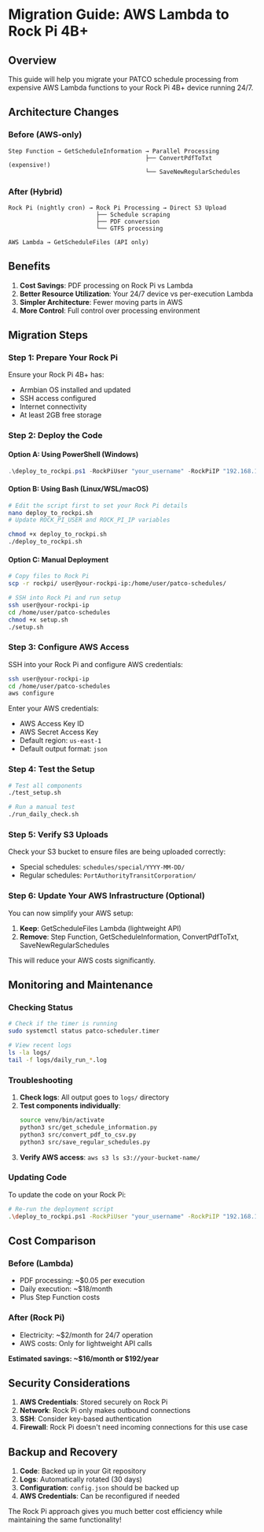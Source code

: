 # Migration Guide: AWS Lambda to Rock Pi 4B+

## Overview

This guide will help you migrate your PATCO schedule processing from expensive AWS Lambda functions to your Rock Pi 4B+ device running 24/7.

## Architecture Changes

### Before (AWS-only)
```
Step Function → GetScheduleInformation → Parallel Processing
                                       ├── ConvertPdfToTxt (expensive!)
                                       └── SaveNewRegularSchedules
```

### After (Hybrid)
```
Rock Pi (nightly cron) → Rock Pi Processing → Direct S3 Upload
                         ├── Schedule scraping
                         ├── PDF conversion
                         └── GTFS processing

AWS Lambda → GetScheduleFiles (API only)
```

## Benefits

1. **Cost Savings**: PDF processing on Rock Pi vs Lambda
2. **Better Resource Utilization**: Your 24/7 device vs per-execution Lambda
3. **Simpler Architecture**: Fewer moving parts in AWS
4. **More Control**: Full control over processing environment

## Migration Steps

### Step 1: Prepare Your Rock Pi

Ensure your Rock Pi 4B+ has:
- Armbian OS installed and updated
- SSH access configured
- Internet connectivity
- At least 2GB free storage

### Step 2: Deploy the Code

#### Option A: Using PowerShell (Windows)
```powershell
.\deploy_to_rockpi.ps1 -RockPiUser "your_username" -RockPiIP "192.168.1.100"
```

#### Option B: Using Bash (Linux/WSL/macOS)
```bash
# Edit the script first to set your Rock Pi details
nano deploy_to_rockpi.sh
# Update ROCK_PI_USER and ROCK_PI_IP variables

chmod +x deploy_to_rockpi.sh
./deploy_to_rockpi.sh
```

#### Option C: Manual Deployment
```bash
# Copy files to Rock Pi
scp -r rockpi/ user@your-rockpi-ip:/home/user/patco-schedules/

# SSH into Rock Pi and run setup
ssh user@your-rockpi-ip
cd /home/user/patco-schedules
chmod +x setup.sh
./setup.sh
```

### Step 3: Configure AWS Access

SSH into your Rock Pi and configure AWS credentials:

```bash
ssh user@your-rockpi-ip
cd /home/user/patco-schedules
aws configure
```

Enter your AWS credentials:
- AWS Access Key ID
- AWS Secret Access Key  
- Default region: `us-east-1`
- Default output format: `json`

### Step 4: Test the Setup

```bash
# Test all components
./test_setup.sh

# Run a manual test
./run_daily_check.sh
```

### Step 5: Verify S3 Uploads

Check your S3 bucket to ensure files are being uploaded correctly:
- Special schedules: `schedules/special/YYYY-MM-DD/`
- Regular schedules: `PortAuthorityTransitCorporation/`

### Step 6: Update Your AWS Infrastructure (Optional)

You can now simplify your AWS setup:

1. **Keep**: GetScheduleFiles Lambda (lightweight API)
2. **Remove**: Step Function, GetScheduleInformation, ConvertPdfToTxt, SaveNewRegularSchedules

This will reduce your AWS costs significantly.

## Monitoring and Maintenance

### Checking Status

```bash
# Check if the timer is running
sudo systemctl status patco-scheduler.timer

# View recent logs
ls -la logs/
tail -f logs/daily_run_*.log
```

### Troubleshooting

1. **Check logs**: All output goes to `logs/` directory
2. **Test components individually**:
   ```bash
   source venv/bin/activate
   python3 src/get_schedule_information.py
   python3 src/convert_pdf_to_csv.py
   python3 src/save_regular_schedules.py
   ```
3. **Verify AWS access**: `aws s3 ls s3://your-bucket-name/`

### Updating Code

To update the code on your Rock Pi:

```bash
# Re-run the deployment script
.\deploy_to_rockpi.ps1 -RockPiUser "your_username" -RockPiIP "192.168.1.100"
```

## Cost Comparison

### Before (Lambda)
- PDF processing: ~$0.05 per execution
- Daily execution: ~$18/month
- Plus Step Function costs

### After (Rock Pi)
- Electricity: ~$2/month for 24/7 operation
- AWS costs: Only for lightweight API calls

**Estimated savings: ~$16/month or $192/year**

## Security Considerations

1. **AWS Credentials**: Stored securely on Rock Pi
2. **Network**: Rock Pi only makes outbound connections
3. **SSH**: Consider key-based authentication
4. **Firewall**: Rock Pi doesn't need incoming connections for this use case

## Backup and Recovery

1. **Code**: Backed up in your Git repository
2. **Logs**: Automatically rotated (30 days)
3. **Configuration**: `config.json` should be backed up
4. **AWS Credentials**: Can be reconfigured if needed

The Rock Pi approach gives you much better cost efficiency while maintaining the same functionality!

